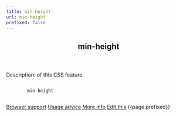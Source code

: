 ```yaml
---
title: min-height
url: min-height
prefixed: false
---
```


<article id="min-height" class="feature prefix-{{page.prefixed}}">
	<header class="feature__header">
		<h2>min-height</h2>
	</header>
	<p class="feature__description">
		Description: of this CSS feature
	</p>
	<pre class="feature__code"><code>
		min-height
	</code></pre>
	<footer class="feature__footer">
		<a href="http://caniuse.com/min-height">Browser support</a> 
		<a href="http://html5please.com/#min-height">Usage advice</a> 
		<a href="http://www.css3files.com/min-height">More info</a> 
		<a href="https://github.com/davidhund/shouldiprefix/blob/master/_posts/{{page.date | date: "%Y-%m-%d"}}-{{page.title}}.md">Edit this</a> 
		<span class="feature__prefix">{{page.prefixed}}</span>
	</footer>
</article>
